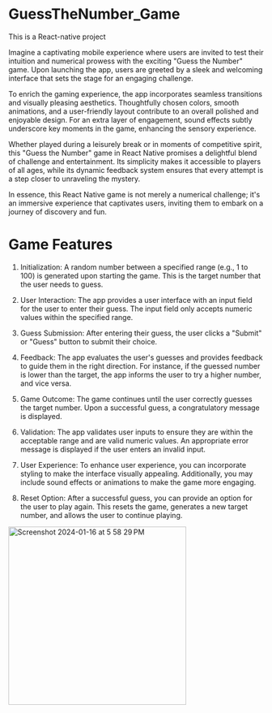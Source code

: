 # GuessTheNumber_Game
This is a React-native project

Imagine a captivating mobile experience where users are invited to test their intuition and numerical prowess with the exciting "Guess the Number" game. Upon launching the app, users are greeted by a sleek and welcoming interface that sets the stage for an engaging challenge.

To enrich the gaming experience, the app incorporates seamless transitions and visually pleasing aesthetics. Thoughtfully chosen colors, smooth animations, and a user-friendly layout contribute to an overall polished and enjoyable design. For an extra layer of engagement, sound effects subtly underscore key moments in the game, enhancing the sensory experience.

Whether played during a leisurely break or in moments of competitive spirit, this "Guess the Number" game in React Native promises a delightful blend of challenge and entertainment. Its simplicity makes it accessible to players of all ages, while its dynamic feedback system ensures that every attempt is a step closer to unraveling the mystery.

In essence, this React Native game is not merely a numerical challenge; it's an immersive experience that captivates users, inviting them to embark on a journey of discovery and fun.

# Game Features
1. Initialization: A random number between a specified range (e.g., 1 to 100) is generated upon starting the game. This is the target number that the user needs to guess.
   
2. User Interaction: The app provides a user interface with an input field for the user to enter their guess. The input field only accepts numeric values within the specified                           range.
   
3. Guess Submission: After entering their guess, the user clicks a "Submit" or "Guess" button to submit their choice.
   
4. Feedback: The app evaluates the user's guesses and provides feedback to guide them in the right direction. For instance, if the guessed number is lower than the target,                      the app informs the user to try a higher number, and vice versa.
   
5. Game Outcome: The game continues until the user correctly guesses the target number. Upon a successful guess, a congratulatory message is displayed.
    
6. Validation: The app validates user inputs to ensure they are within the acceptable range and are valid numeric values. An appropriate error message is displayed if the                      user enters an invalid input.
    
7. User Experience: To enhance user experience, you can incorporate styling to make the interface visually appealing. Additionally, you may include sound effects or animations to make the game more engaging.
    
8. Reset Option: After a successful guess, you can provide an option for the user to play again. This resets the game, generates a new target number, and allows the user to continue playing.


<img width="351" alt="Screenshot 2024-01-16 at 5 58 29 PM" src="https://github.com/kathan5550/GuessTheNumber_Game/assets/105222761/ab478656-06c6-4d4b-9518-fa7a885fafb0">

   
